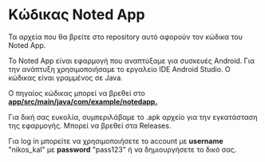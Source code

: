 # Κώδικας Noted App

Τα αρχεία που θα βρείτε στο repository αυτό αφορούν τον κώδικα του Noted App.

Το Noted App είναι εφαρμογή που αναπτύξαμε για συσκευές Android. Για την ανάπτυξη χρησιμοποιήσαμε το εργαλείο IDE Android Studio. Ο κώδικας είναι γραμμένος σε Java.

Ο πηγαίος κώδικας μπορεί να βρεθεί στο [**app/src/main/java/com/example/notedapp.**](https://github.com/nikolas-th/notedAppCode/tree/master/app/src/main/java/com/example/notedapp)

Για δική σας ευκολία, συμπεριλάβαμε το .apk αρχείο για την εγκατάσταση της εφαρμογής. Μπορεί να βρεθεί στα Releases.

Για log in μπορείτε να χρησιμοποιήσετε το account με **username** "nikos_kal" με **password** "pass123" ή να δημιουργήσετε το δικό σας.

  

&nbsp;
